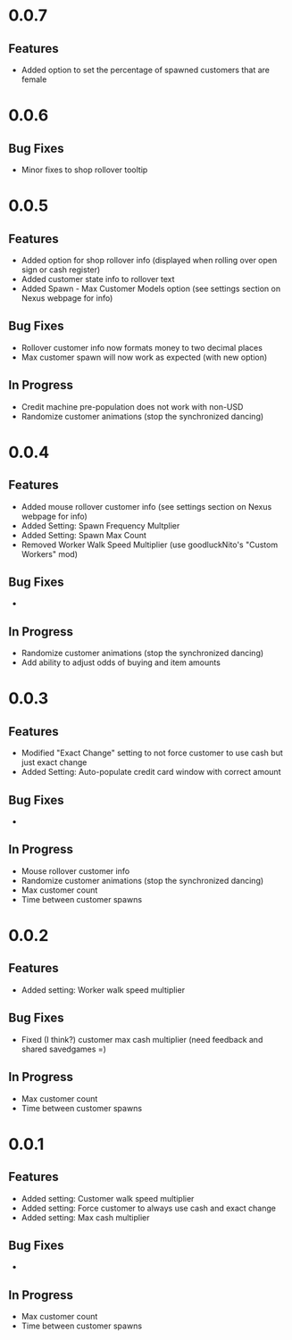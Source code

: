﻿# 0.0.7

## Features
- Added option to set the percentage of spawned customers that are female

# 0.0.6

## Bug Fixes
- Minor fixes to shop rollover tooltip

# 0.0.5

## Features
- Added option for shop rollover info (displayed when rolling over open sign or cash register)
- Added customer state info to rollover text
- Added Spawn - Max Customer Models option (see settings section on Nexus webpage for info)

## Bug Fixes
- Rollover customer info now formats money to two decimal places
- Max customer spawn will now work as expected (with new option)

## In Progress
- Credit machine pre-population does not work with non-USD
- Randomize customer animations (stop the synchronized dancing)

# 0.0.4

## Features
- Added mouse rollover customer info (see settings section on Nexus webpage for info)
- Added Setting: Spawn Frequency Multplier
- Added Setting: Spawn Max Count
- Removed Worker Walk Speed Multiplier (use goodluckNito's "Custom Workers" mod)

## Bug Fixes
- 

## In Progress
- Randomize customer animations (stop the synchronized dancing)
- Add ability to adjust odds of buying and item amounts

# 0.0.3

## Features
- Modified "Exact Change" setting to not force customer to use cash but just exact change
- Added Setting: Auto-populate credit card window with correct amount

## Bug Fixes
- 

## In Progress
- Mouse rollover customer info
- Randomize customer animations (stop the synchronized dancing)
- Max customer count
- Time between customer spawns

# 0.0.2

## Features
- Added setting: Worker walk speed multiplier

## Bug Fixes
- Fixed (I think?) customer max cash multiplier (need feedback and shared savedgames =)

## In Progress
- Max customer count
- Time between customer spawns

# 0.0.1

## Features
- Added setting: Customer walk speed multiplier
- Added setting: Force customer to always use cash and exact change
- Added setting: Max cash multiplier

## Bug Fixes
- 

## In Progress
- Max customer count
- Time between customer spawns